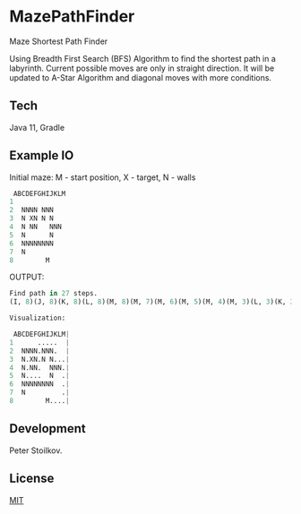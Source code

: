 # MazePathFinder
Maze Shortest Path Finder

Using Breadth First Search (BFS) Algorithm to find the shortest path in a labyrinth. Current possible moves are only in straight direction. It will be updated to A-Star Algorithm and diagonal moves with more conditions.

## Tech

Java 11, Gradle

## Example IO

Initial maze:
M - start position, X - target, N - walls

```python
 ABCDEFGHIJKLM
1             
2  NNNN NNN   
3  N XN N N   
4  N NN   NNN 
5  N      N   
6  NNNNNNNN   
7  N          
8        M    
```

OUTPUT:
```python
Find path in 27 steps.
(I, 8)(J, 8)(K, 8)(L, 8)(M, 8)(M, 7)(M, 6)(M, 5)(M, 4)(M, 3)(L, 3)(K, 3)(K, 2)(K, 1)(J, 1)(I, 1)(H, 1)(G, 1)(G, 2)(G, 3)(G, 4)(G, 5)(F, 5)(E, 5)(D, 5)(D, 4)(D, 3)(E, 3)

Visualization: 

 ABCDEFGHIJKLM|
1      .....  |
2  NNNN.NNN.  |
3  N.XN.N N...|
4  N.NN.  NNN.|
5  N....  N  .|
6  NNNNNNNN  .|
7  N         .|
8        M....|
```

## Development

Peter Stoilkov.

## License

[MIT](https://choosealicense.com/licenses/mit/)
